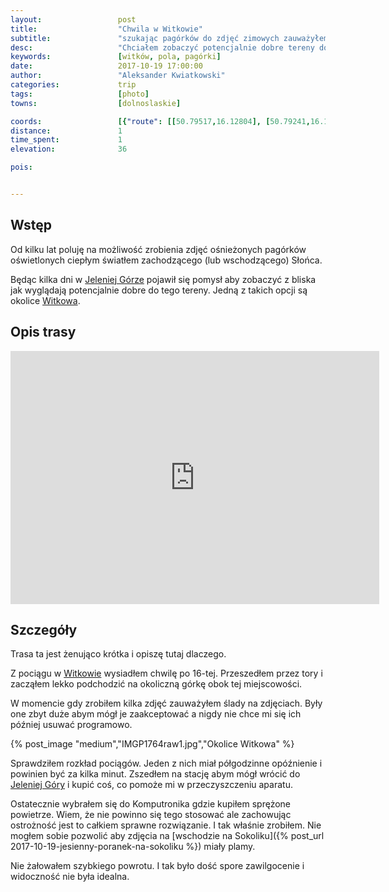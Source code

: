 ```yaml
---
layout:                 post
title:                  "Chwila w Witkowie"
subtitle:               "szukając pagórków do zdjęć zimowych zauważyłem ślady na matrycy aparatu"
desc:                   "Chciałem zobaczyć potencjalnie dobre tereny do robienia zdjęć zimowych. Wycieczka okazała się bardzo krótka z powodu brudu na matrycy aparatu i musiałem szybko wrócić do Jeleniej Góry."
keywords:               [witków, pola, pagórki]
date:                   2017-10-19 17:00:00
author:                 "Aleksander Kwiatkowski"
categories:             trip
tags:                   [photo]
towns:                  [dolnoslaskie]

coords:                 [{"route": [[50.79517,16.12804], [50.79241,16.12418]], "type": "hike"}]
distance:               1
time_spent:             1
elevation:              36

pois:


---
```


[wiki-jelenia-gora]: https://pl.wikipedia.org/wiki/Jelenia_G%C3%B3ra
[wiki-witkow]: https://pl.wikipedia.org/wiki/Witk%C3%B3w_(powiat_wa%C5%82brzyski)


Wstęp
-----

Od kilku lat poluję na możliwość zrobienia zdjęć ośnieżonych pagórków
oświetlonych ciepłym światłem zachodzącego (lub wschodzącego) Słońca.

Będąc kilka dni w [Jeleniej Górze][wiki-jelenia-gora] pojawił się pomysł
aby zobaczyć z bliska jak wyglądają potencjalnie dobre do tego tereny.
Jedną z takich opcji są okolice [Witkowa][wiki-witkow].

Opis trasy
----------

<iframe height='405' width='590' frameborder='0' allowtransparency='true' scrolling='no' src='https://www.strava.com/activities/1238740531/embed/aa2d2cf9f69f59a378c79e8038bd5ca5b02a7277'></iframe>

Szczegóły
---------

Trasa ta jest żenująco krótka i opiszę tutaj dlaczego.

Z pociągu w [Witkowie][wiki-witkow] wysiadłem chwilę po 16-tej. Przeszedłem
przez tory i zacząłem lekko podchodzić na okoliczną górkę obok tej miejscowości.

W momencie gdy zrobiłem kilka zdjęć zauważyłem ślady na zdjęciach.
Były one zbyt duże abym mógł je zaakceptować a nigdy nie chce mi się ich
później usuwać programowo.

{% post_image "medium","IMGP1764raw1.jpg","Okolice Witkowa" %}

Sprawdziłem rozkład pociągów. Jeden z nich miał półgodzinne opóźnienie i
powinien być za kilka minut. Zszedłem na stację abym mógł wrócić
do [Jeleniej Góry][wiki-jelenia-gora] i kupić coś, co pomoże mi
w przeczyszczeniu aparatu.

Ostatecznie wybrałem się do Komputronika gdzie kupiłem sprężone powietrze.
Wiem, że nie powinno się tego stosować ale zachowując ostrożność jest to całkiem
sprawne rozwiązanie. I tak właśnie zrobiłem. Nie mogłem sobie pozwolić
aby zdjęcia na
[wschodzie na Sokoliku]({% post_url 2017-10-19-jesienny-poranek-na-sokoliku %})
miały plamy.

Nie żałowałem szybkiego powrotu. I tak było dość spore zawilgocenie i
widoczność nie była idealna.
